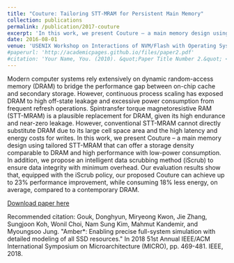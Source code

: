 ```yaml
---
title: "Couture: Tailoring STT-MRAM for Persistent Main Memory"
collection: publications
permalink: /publication/2017-couture
excerpt: 'In this work, we present Couture – a main memory design using tailored STT-MRAM that can offer a storage density comparable to DRAM and high performance with low-power consumption. In addition, we propose an intelligent data scrubbing method (iScrub) to ensure data integrity with minimum overhead…'
date: 2016-08-01
venue: 'USENIX Workshop on Interactions of NVM/Flash with Operating Systems and Workloads (INFLOW)'
#paperurl: 'http://academicpages.github.io/files/paper2.pdf'
#citation: 'Your Name, You. (2010). &quot;Paper Title Number 2.&quot; <i>Journal 1</i>. 1(2).'
---
```

Modern computer systems rely extensively on dynamic random-access memory (DRAM) to bridge the performance gap between on-chip cache and secondary storage. However, continuous process scaling has exposed DRAM to high off-state leakage and excessive power consumption from frequent refresh operations. Spintransfer torque magnetoresistive RAM (STT-MRAM) is a plausible replacement for DRAM, given its high endurance and near-zero leakage. However, conventional STT-MRAM cannot directly substitute DRAM due to its large cell space area and the high latency and energy costs for writes. In this work, we present Couture – a main memory design using tailored STT-MRAM that can offer a storage density comparable to DRAM and high performance with low-power consumption. In addition, we propose an intelligent data scrubbing method (iScrub) to ensure data integrity with minimum overhead. Our evaluation results show that, equipped with the iScrub policy, our proposed Couture can achieve up to 23% performance improvement, while consuming 18% less energy, on average, compared to a contemporary DRAM.

[Download paper here](https://www.usenix.org/system/files/conference/inflow16/inflow16-paper-shihab.pdf)

Recommended citation: Gouk, Donghyun, Miryeong Kwon, Jie Zhang, Sungjoon Koh, Wonil Choi, Nam Sung Kim, Mahmut Kandemir, and Myoungsoo Jung. "Amber*: Enabling precise full-system simulation with detailed modeling of all SSD resources." In 2018 51st Annual IEEE/ACM International Symposium on Microarchitecture (MICRO), pp. 469-481. IEEE, 2018.
